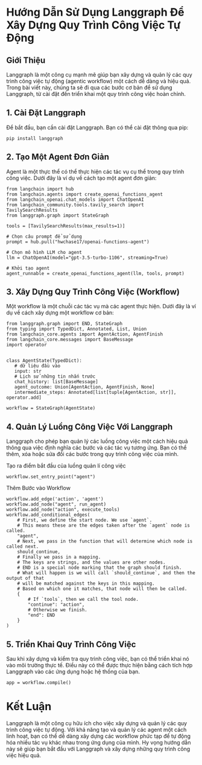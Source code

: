 # Hướng Dẫn Sử Dụng Langgraph Để Xây Dựng Quy Trình Công Việc Tự Động
## Giới Thiệu
Langgraph là một công cụ mạnh mẽ giúp bạn xây dựng và quản lý các quy trình công việc tự động (agentic workflow) một cách dễ dàng và hiệu quả. Trong bài viết này, chúng ta sẽ đi qua các bước cơ bản để sử dụng Langgraph, từ cài đặt đến triển khai một quy trình công việc hoàn chỉnh.

## 1. Cài Đặt Langgraph
Để bắt đầu, bạn cần cài đặt Langgraph. Bạn có thể cài đặt thông qua pip:

```
pip install langgraph
```

## 2. Tạo Một Agent Đơn Giản
Agent là một thực thể có thể thực hiện các tác vụ cụ thể trong quy trình công việc. Dưới đây là ví dụ về cách tạo một agent đơn giản:

```
from langchain import hub
from langchain.agents import create_openai_functions_agent
from langchain_openai.chat_models import ChatOpenAI
from langchain_community.tools.tavily_search import TavilySearchResults
from langgraph.graph import StateGraph

tools = [TavilySearchResults(max_results=1)]

# Chọn câu prompt để sử dụng 
prompt = hub.pull("hwchase17/openai-functions-agent")

# Chọn mô hình LLM cho agent
llm = ChatOpenAI(model="gpt-3.5-turbo-1106", streaming=True)

# Khởi tạo agent
agent_runnable = create_openai_functions_agent(llm, tools, prompt)
```


## 3. Xây Dựng Quy Trình Công Việc (Workflow)
Một workflow là một chuỗi các tác vụ mà các agent thực hiện. Dưới đây là ví dụ về cách xây dựng một workflow cơ bản:

```
from langgraph.graph import END, StateGraph
from typing import TypedDict, Annotated, List, Union
from langchain_core.agents import AgentAction, AgentFinish
from langchain_core.messages import BaseMessage
import operator


class AgentState(TypedDict):
   # dữ liệu đầu vào
   input: str
   # Lịch sử những tin nhắn trước
   chat_history: list[BaseMessage]
   agent_outcome: Union[AgentAction, AgentFinish, None]
   intermediate_steps: Annotated[list[tuple[AgentAction, str]], operator.add]

workflow = StateGraph(AgentState)

```

## 4. Quản Lý Luồng Công Việc Với Langgraph
Langgraph cho phép bạn quản lý các luồng công việc một cách hiệu quả thông qua việc định nghĩa các bước và các tác vụ tương ứng. Bạn có thể thêm, xóa hoặc sửa đổi các bước trong quy trình công việc của mình.

Tạo ra điểm bắt đầu của luồng quản lí công việc
```
workflow.set_entry_point("agent")
```

Thêm Bước vào Workflow
```
workflow.add_edge('action', 'agent')
workflow.add_node("agent", run_agent)
workflow.add_node("action", execute_tools)
workflow.add_conditional_edges(
    # First, we define the start node. We use `agent`.
    # This means these are the edges taken after the `agent` node is called.
    "agent",
    # Next, we pass in the function that will determine which node is called next.
    should_continue,
    # Finally we pass in a mapping.
    # The keys are strings, and the values are other nodes.
    # END is a special node marking that the graph should finish.
    # What will happen is we will call `should_continue`, and then the output of that
    # will be matched against the keys in this mapping.
    # Based on which one it matches, that node will then be called.
    {
        # If `tools`, then we call the tool node.
        "continue": "action",
        # Otherwise we finish.
        "end": END
    }
)
```

## 5. Triển Khai Quy Trình Công Việc
Sau khi xây dựng và kiểm tra quy trình công việc, bạn có thể triển khai nó vào môi trường thực tế. Điều này có thể được thực hiện bằng cách tích hợp Langgraph vào các ứng dụng hoặc hệ thống của bạn.

```
app = workflow.compile()
```

# Kết Luận
Langgraph là một công cụ hữu ích cho việc xây dựng và quản lý các quy trình công việc tự động. Với khả năng tạo và quản lý các agent một cách linh hoạt, bạn có thể dễ dàng xây dựng các workflow phức tạp để tự động hóa nhiều tác vụ khác nhau trong ứng dụng của mình. Hy vọng hướng dẫn này sẽ giúp bạn bắt đầu với Langgraph và xây dựng những quy trình công việc hiệu quả.
